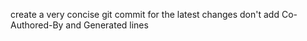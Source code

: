 create a very concise git commit for the latest changes
don't add Co-Authored-By and Generated lines